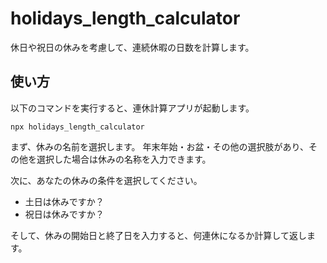 # holidays_length_calculator

休日や祝日の休みを考慮して、連続休暇の日数を計算します。

## 使い方

以下のコマンドを実行すると、連休計算アプリが起動します。

```
npx holidays_length_calculator
```

まず、休みの名前を選択します。
年末年始・お盆・その他の選択肢があり、その他を選択した場合は休みの名称を入力できます。

次に、あなたの休みの条件を選択してください。

- 土日は休みですか？
- 祝日は休みですか？

そして、休みの開始日と終了日を入力すると、何連休になるか計算して返します。
